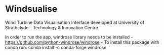 # Windsualise
Wind Turbine Data Visualisation Interface developed at University of Strathclyde - Technology &amp; Innovation Centre

In order to run the app, windrose library needs to be installed - https://github.com/python-windrose/windrose - To install this package with conda run: conda install -c conda-forge windrose
